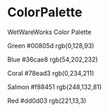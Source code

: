# ColorPalette
WetWareWorks Color Palette

Green #00805d rgb(0,128,93)

Blue #36cae8 rgb(54,202,232)

Coral #78ead3 rgb(0,234,211)

Salmon #f88451 rgb(248,132,81)

Red #dd0d03 rgb(221,13,3)
